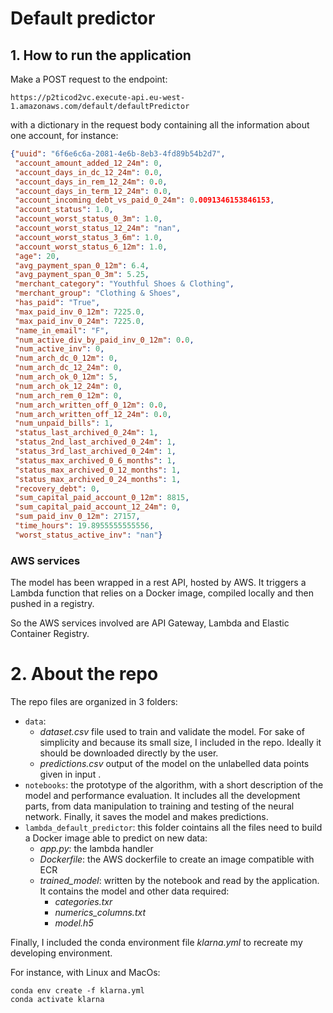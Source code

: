 # Default predictor

## 1. How to run the application
Make a POST request to the endpoint: 

```https://p2ticod2vc.execute-api.eu-west-1.amazonaws.com/default/defaultPredictor```

with a dictionary in the request body containing all the information about one account, for instance:

```json
{"uuid": "6f6e6c6a-2081-4e6b-8eb3-4fd89b54b2d7",
 "account_amount_added_12_24m": 0,
 "account_days_in_dc_12_24m": 0.0,
 "account_days_in_rem_12_24m": 0.0,
 "account_days_in_term_12_24m": 0.0,
 "account_incoming_debt_vs_paid_0_24m": 0.0091346153846153,
 "account_status": 1.0,
 "account_worst_status_0_3m": 1.0,
 "account_worst_status_12_24m": "nan",
 "account_worst_status_3_6m": 1.0,
 "account_worst_status_6_12m": 1.0,
 "age": 20,
 "avg_payment_span_0_12m": 6.4,
 "avg_payment_span_0_3m": 5.25,
 "merchant_category": "Youthful Shoes & Clothing",
 "merchant_group": "Clothing & Shoes",
 "has_paid": "True",
 "max_paid_inv_0_12m": 7225.0,
 "max_paid_inv_0_24m": 7225.0,
 "name_in_email": "F",
 "num_active_div_by_paid_inv_0_12m": 0.0,
 "num_active_inv": 0,
 "num_arch_dc_0_12m": 0,
 "num_arch_dc_12_24m": 0,
 "num_arch_ok_0_12m": 5,
 "num_arch_ok_12_24m": 0,
 "num_arch_rem_0_12m": 0,
 "num_arch_written_off_0_12m": 0.0,
 "num_arch_written_off_12_24m": 0.0,
 "num_unpaid_bills": 1,
 "status_last_archived_0_24m": 1,
 "status_2nd_last_archived_0_24m": 1,
 "status_3rd_last_archived_0_24m": 1,
 "status_max_archived_0_6_months": 1,
 "status_max_archived_0_12_months": 1,
 "status_max_archived_0_24_months": 1,
 "recovery_debt": 0,
 "sum_capital_paid_account_0_12m": 8815,
 "sum_capital_paid_account_12_24m": 0,
 "sum_paid_inv_0_12m": 27157,
 "time_hours": 19.8955555555556,
 "worst_status_active_inv": "nan"}
```

### AWS services
The model has been wrapped in a rest API, hosted by AWS. It triggers a Lambda function that
relies on a Docker image, compiled locally and then pushed in a registry.

So the AWS services involved are API Gateway, Lambda and Elastic Container Registry.


# 2. About the repo
The repo files are organized in 3 folders:
- `data`:
  - *dataset.csv* file used to train and validate the model. 
    For sake of simplicity and because its small size, I included in the repo.
    Ideally it should be downloaded directly by the user.
  - *predictions.csv* output of the model on the unlabelled data points given in input .
- `notebooks`: the prototype of the algorithm, with a short description of the
model and performance evaluation. It includes all the development parts, from data manipulation
to training and testing of the neural network. Finally, it saves the model and makes predictions.
- `lambda_default_predictor`: this folder cointains all the files
need to build a Docker image able to predict on new data:
  - *app.py*: the lambda handler
  - *Dockerfile*: the AWS dockerfile to create an image compatible with ECR
  - *trained_model*:  written by the notebook and read by the application. It contains the model and
  other data required:
    - *categories.txr*
    - *numerics_columns.txt*
    - *model.h5*

Finally, I included the conda environment file *klarna.yml* to recreate
my developing environment.

For instance, with Linux and MacOs:
```console
conda env create -f klarna.yml
conda activate klarna 
```
